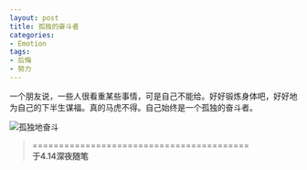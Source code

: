 ```yaml
---
layout: post
title: 孤独的奋斗者
categories:
- Emotion
tags:
- 后悔
- 努力
---
```


一个朋友说，一些人很看重某些事情，可是自己不能给。好好锻炼身体吧，好好地为自己的下半生谋福。真的马虎不得。自己始终是一个孤独的奋斗者。

![孤独地奋斗](http://b154.photo.store.qq.com/psb?/f9b269e2-eada-45ba-b1e0-0c21b891f567/DC8n4mIB6c4rZbzWfXFv46V7aO0hp6BoUDh0ytn1els!/b/YcTM1ludHAAAYmQ81VuXFgAAb2Q81VuXFgAA)

> =========================================          
> __于4.14深夜随笔__     
